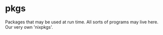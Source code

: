 pkgs
=====

Packages that may be used at run time. All sorts of programs may live here.
Our very own 'nixpkgs'.
